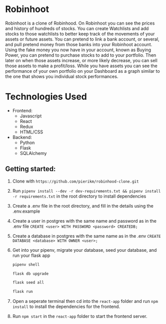 # Robinhoot

Robinhoot is a clone of Robinhood. On Robinhoot you can see the prices and history of hundreds of stocks. You can create Watchlists and add stocks to those watchlists to better keep track of the movements of your assets or future assets. You can pretend to link a bank account, or several, and pull pretend money from those banks into your Robinhoot account. Using the fake money you now have in your account, known as Buying Power, you can pretend to purchase stocks to add to your portfolio. Then later on when those assets increase, or more likely decrease, you can sell those assets to make a profit/loss. While you have assets you can see the performance of your own portfolio on your Dashboard as a graph similar to the one that shows you individual stock performances.

# Technologies Used

* Frontend:
  * Javascript
  * React
  * Redux
  * HTML/CSS
* Backend:
  * Python
  * Flask
  * SQLAlchemy

## Getting started:

1. Clone with ```https://github.com/pierikm/robinhood-clone.git```
2. Run ```pipenv install --dev -r dev-requirements.txt && pipenv install -r requirements.txt``` in the root directory to install dependencies
3. Create a .env file in the root directory, and fill in the details using the .env.example
4. Create a user in postgres with the same name and password as in the .env file ```CREATE <user> WITH PASSWORD <password> CREATEDB;```
5. Create a database in postgres with the same name as in the .env ```CREATE DATABASE <database> WITH OWNER <user>;```
6. Get into your pipenv, migrate your database, seed your database, and run your flask app

   ```bash
   pipenv shell
   ```

   ```bash
   flask db upgrade
   ```

   ```bash
   flask seed all
   ```

   ```bash
   flask run
   ```
8. Open a seperate terminal then cd into the `react-app` folder and run ```npm install``` to install the dependencies for the frontend.
9. Run ```npm start``` in the `react-app` folder to start the frontend server.
